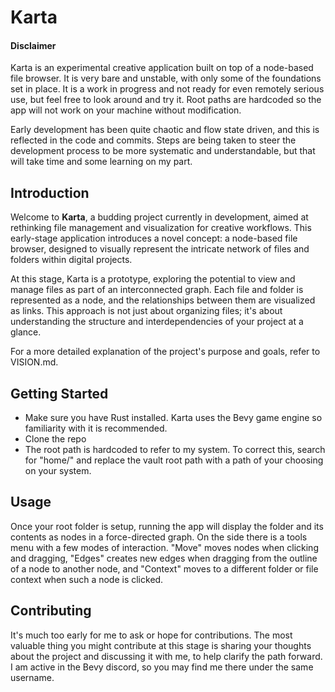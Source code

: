 # Karta

#### Disclaimer

Karta is an experimental creative application built on top of a node-based file browser. It is very bare and unstable, with only some of the foundations set in place.  It is a work in progress and not ready for even remotely serious use, but feel free to look around and try it. Root paths are hardcoded so the app will not work on your machine without modification.

Early development has been quite chaotic and flow state driven, and this is reflected in the code and commits. Steps are being taken to steer the development process to be more systematic and understandable, but that will take time and some learning on my part. 

## Introduction

Welcome to **Karta**, a budding project currently in development, aimed at rethinking file management and visualization for creative workflows. This early-stage application introduces a novel concept: a node-based file browser, designed to visually represent the intricate network of files and folders within digital projects.

At this stage, Karta is a prototype, exploring the potential to view and manage files as part of an interconnected graph. Each file and folder is represented as a node, and the relationships between them are visualized as links. This approach is not just about organizing files; it's about understanding the structure and interdependencies of your project at a glance.

For a more detailed explanation of the project's purpose and goals, refer to VISION.md. 

## Getting Started

* Make sure you have Rust installed. Karta uses the Bevy game engine so familiarity with it is recommended. 
* Clone the repo
* The root path is hardcoded to refer to my system. To correct this, search for "home/" and replace the vault root path with a path of your choosing on your system. 

## Usage

Once your root folder is setup, running the app will display the folder and its contents as nodes in a force-directed graph. On the side there is a tools menu with a few modes of interaction. "Move" moves nodes when clicking and dragging, "Edges" creates new edges when dragging from the outline of a node to another node, and "Context" moves to a different folder or file context when such a node is clicked. 

## Contributing

It's much too early for me to ask or hope for contributions. The most valuable thing you might contribute at this stage is sharing your thoughts about the project and discussing it with me, to help clarify the path forward. I am active in the Bevy discord, so you may find me there under the same username. 


